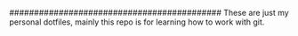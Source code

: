 ###########################################
These are just my personal dotfiles, mainly this repo is for learning how to work with git.

